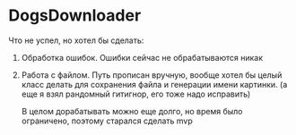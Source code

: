# DogsDownloader
Что не успел, но хотел бы сделать:
1. Обработка ошибок. Ошибки сейчас не обрабатываются никак
2. Работа с файлом. Путь прописан вручную, вообще хотел бы целый класс делать для сохранения файла и генерации имени картинки.
   (а еще я взял рандомный гитигнор, его тоже надо исправить)

   В целом дорабатывать можно еще долго, но время было ограничено, поэтому старался сделать mvp
